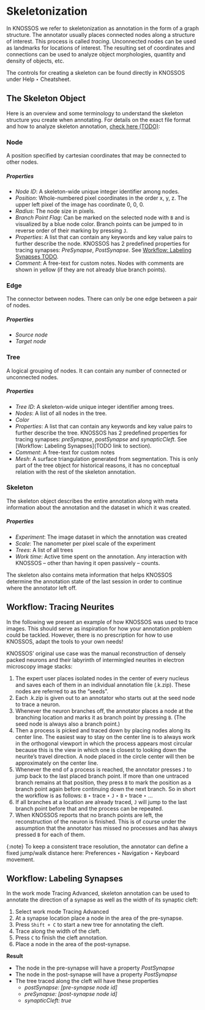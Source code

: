 # Skeletonization

In KNOSSOS we refer to skeletonization as annotation in the form of a graph structure. The annotator usually places connected nodes along a structure of interest. This process is called _tracing_. Unconnected nodes can be used as landmarks for locations of interest.
The resulting set of coordinates and connections can be used to analyze object morphologies, quantity and density of objects, etc.

The controls for creating a skeleton can be found directly in KNOSSOS under Help ‣ Cheatsheet.


## The Skeleton Object

Here is an overview and some terminology to understand the skeleton structure you create when annotating. For details on the exact file format and how to analyze skeleton annotation, [check here (TODO)](TODO):

### Node

A position specified by cartesian coordinates that may be connected to other nodes.

##### Properties
- _Node ID_: A skeleton-wide unique integer identifier among nodes.
- _Position_: Whole-numbered pixel coordinates in the order x, y, z. The upper left pixel of the image has coordinate 0, 0, 0.
- _Radius_: The node size in pixels.
- _Branch Point Flag_: Can be marked on the selected node with `B` and is visualized by a blue node color. Branch points can be jumped to in reverse order of their marking by pressing `J`.
- _Properties_: A list that can contain any keywords and key value pairs to further describe the node. KNOSSOS has 2 predefined properties for tracing synapses: _PreSynapse_, _PostSynapse_. See [Workflow: Labeling Synapses TODO](TODO ).
- _Comment_: A free-text for custom notes. Nodes with comments are shown in yellow (if they are not already blue branch points).

### Edge

The connector between nodes. There can only be one edge between a pair of nodes.

##### Properties

- _Source node_
- _Target node_

### Tree

A logical grouping of nodes. It can contain any number of connected or unconnected nodes. 

##### Properties
- _Tree ID_: A skeleton-wide unique integer identifier among trees.
- _Nodes_: A list of all nodes in the tree.
- _Color_
- _Properties_: A list that can contain any keywords and key value pairs to further describe the tree. KNOSSOS has 2 predefined properties for tracing synapses: _preSynapse_, _postSynapse_ and _synapticCleft_. See [Workflow: Labeling Synapses](TODO link to section).
- _Comment_: A free-text for custom notes
- _Mesh_: A surface triangulation generated from segmentation. This is only part of the tree object for historical reasons, it has no conceptual relation with the rest of the skeleton annotation.

### Skeleton

The skeleton object describes the entire annotation along with meta information about the annotation and the dataset in which it was created.

##### Properties

- _Experiment_: The image dataset in which the annotation was created
- _Scale_: The nanometer per pixel scale of the experiment
- _Trees_: A list of all trees
- _Work time_: Active time spent on the annotation. Any interaction with KNOSSOS – other than having it open passively – counts.

The skeleton also contains meta information that helps KNOSSOS determine the annotation state of the last session in order to continue where the annotator left off.


## Workflow: Tracing Neurites

In the following we present an example of how KNOSSOS was used to trace images. This should serve as inspiration for how your annotation problem could be tackled. However, there is no prescription for how to use KNOSSOS, adapt the tools to your own needs!

KNOSSOS’ original use case was the manual reconstruction of densely packed neurons and their labyrinth of intermingled neurites in electron microscopy image stacks:

1. The expert user places isolated nodes in the center of every nucleus and saves each of them in an individual annotation file (.k.zip). These nodes are referred to as the “seeds”.
2. Each .k.zip is given out to an annotator who starts out at the seed node to trace a neuron.
3. Whenever the neuron branches off, the annotator places a node at the branching location and marks it as branch point by pressing `B`. (The seed node is always also a branch point.)
4. Then a process is picked and traced down by placing nodes along its center line. The easiest way to stay on the center line is to always work in the orthogonal viewport in which the process appears most circular because this is the view in which one is closest to looking down the neurite’s travel direction. A node placed in the circle center will then be approximately on the center line.
5. Whenever the end of a process is reached, the annotator presses `J` to jump back to the last placed branch point. If more than one untraced branch remains at that position, they press `B` to mark the position as a branch point again before continuing down the next branch.
So in short the workflow is as follows: `B` ‣ trace ‣ `J` ‣ `B` ‣ trace ‣ …
6. If all branches at a location are already traced, `J` will jump to the last branch point before that and the process can be repeated.
7. When KNOSSOS reports that no branch points are left, the reconstruction of the neuron is finished. This is of course under the assumption that the annotator has missed no processes and has always pressed `B` for each of them.

{:note}
To keep a consistent trace resolution, the annotator can define a fixed jump/walk distance here: Preferences ‣ Navigation ‣ Keyboard movement.


## Workflow: Labeling Synapses

In the work mode Tracing Advanced, skeleton annotation can be used to annotate the direction of a synapse as well as the width of its synaptic cleft:

1. Select work mode Tracing Advanced
2. At a synapse location place a node in the area of the pre-synapse.
3. Press `Shift + C` to start a new tree for annotating the cleft.
4. Trace along the width of the cleft.
5. Press `C` to finish the cleft annotation.
6. Place a node in the area of the post-synapse.

**Result**
- The node in the pre-synapse will have a property _PostSynapse_
- The node in the post-synapse will have a property _PostSynapse_
- The tree traced along the cleft will have these properties
    - _postSynapse: [pre-synapse node id]_
    - _preSynapse: [post-synapse node id]_
    - _synapticCleft: true_
